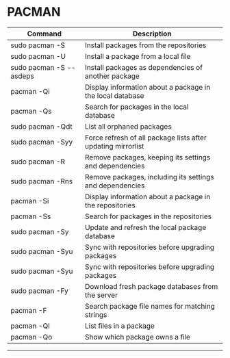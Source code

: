 # PACMAN

| Command                               | Description                                                  |
|-----------------------------------------|--------------------------------------------------------------|
| sudo pacman -S                               | Install packages from the repositories                       |
| sudo pacman -U                               | Install a package from a local file                          |
| sudo pacman -S --asdeps                               | Install packages as dependencies of another package          |
| pacman -Qi                               | Display information about a package in the local database    |
| pacman -Qs                               | Search for packages in the local database                    |
| sudo pacman -Qdt                               | List all orphaned packages                                   |
| sudo pacman -Syy                               | Force refresh of all package lists after updating mirrorlist |
| sudo pacman -R                               | Remove packages, keeping its settings and dependencies       |
| sudo pacman -Rns                               | Remove packages, including its settings and dependencies     |
| pacman -Si                               | Display information about a package in the repositories      |
| pacman -Ss                               | Search for packages in the repositories                      |
| sudo pacman -Sy                               | Update and refresh the local package database                |
| sudo pacman -Syu                               | Sync with repositories before upgrading packages             |
| sudo pacman -Syu                               | Sync with repositories before upgrading packages             |
| sudo pacman -Fy                               | Download fresh package databases from the server             |
| pacman -F                               | Search package file names for matching strings               |
| pacman -Ql                               | List files in a package                                      |
| pacman -Qo                               | Show which package owns a file                               |

---